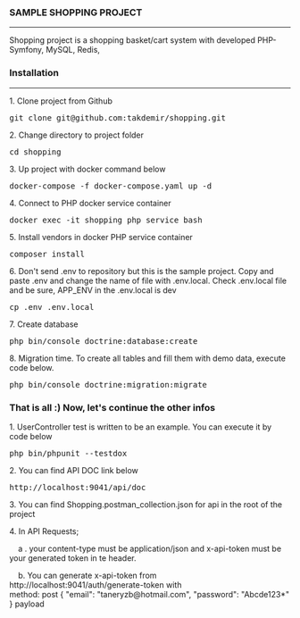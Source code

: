 <h3>SAMPLE SHOPPING PROJECT</h3>
<hr/>
Shopping project is a shopping basket/cart system with developed PHP-Symfony, MySQL, Redis,

<h3>Installation</h4>
<hr/>

<p>1. Clone project from Github</p>
<div class="highlight highlight-source-shell position-relative">
    <pre>git clone git@github.com:takdemir/shopping.git</pre>
</div>

<p>2. Change directory to project folder</p>
<div class="highlight highlight-source-shell position-relative">
    <pre>cd shopping</pre>
</div>

<p>3. Up project with docker command below</p>
<div class="highlight highlight-source-shell position-relative">
    <pre>docker-compose -f docker-compose.yaml up -d</pre>
</div>

<p>4. Connect to PHP docker service container</p>
<div class="highlight highlight-source-shell position-relative">
    <pre>docker exec -it shopping_php_service bash</pre>
</div>

<p>5. Install vendors in docker PHP service container</p>
<div class="highlight highlight-source-shell position-relative">
    <pre>composer install</pre>
</div>

<p>6. Don't send .env to repository but this is the sample project. 
Copy and paste .env and change the name of file with .env.local. 
Check .env.local file and be sure, APP_ENV in the .env.local is dev</p>
<div class="highlight highlight-source-shell position-relative">
    <pre>cp .env .env.local</pre>
</div>

<p>7. Create database</p>
<div class="highlight highlight-source-shell position-relative">
    <pre>php bin/console doctrine:database:create</pre>
</div>

<p>8. Migration time. To create all tables and fill them with demo data, execute code below.</p>
<div class="highlight highlight-source-shell position-relative">
    <pre>php bin/console doctrine:migration:migrate</pre>
</div>

<h3> That is all :) Now, let's continue the other infos</h3>

<p>1. UserController test is written to be an example. 
You can execute it by code below</p>
<div class="highlight highlight-source-shell position-relative">
    <pre>php bin/phpunit --testdox</pre>
</div>


<p>2. You can find API DOC link below</p>
<div class="highlight highlight-source-shell position-relative">
    <pre>http://localhost:9041/api/doc</pre>
</div>

<p>3. You can find Shopping.postman_collection.json for api in the root of the project</p>
<p>4. In API Requests;</p>
<p>
&nbsp;&nbsp;&nbsp;&nbsp;a . your content-type must be application/json and x-api-token must be your 
generated token in te header. 
</p>

<p>
&nbsp;&nbsp;&nbsp;&nbsp;b. You can generate x-api-token from http://localhost:9041/auth/generate-token with
<br/>
method: post
{
    "email": "taneryzb@hotmail.com",
    "password": "Abcde123*"
} 
payload
</p>
